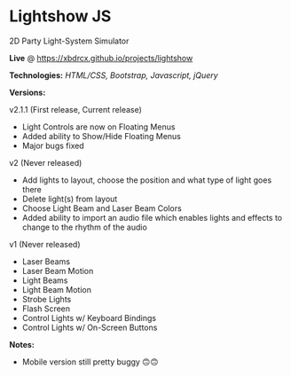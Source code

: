 # Lightshow JS
2D Party Light-System Simulator

**Live** @ https://xbdrcx.github.io/projects/lightshow

**Technologies:** *HTML/CSS, Bootstrap, Javascript, jQuery*

**Versions:**

v2.1.1 (First release, Current release)
- Light Controls are now on Floating Menus
- Added ability to Show/Hide Floating Menus
- Major bugs fixed

v2 (Never released)
- Add lights to layout, choose the position and what type of light goes there
- Delete light(s) from layout
- Choose Light Beam and Laser Beam Colors
- Added ability to import an audio file which enables lights and effects to change to the rhythm of the audio

v1 (Never released)
- Laser Beams
- Laser Beam Motion
- Light Beams
- Light Beam Motion
- Strobe Lights
- Flash Screen
- Control Lights w/ Keyboard Bindings
- Control Lights w/ On-Screen Buttons


**Notes:**
- Mobile version still pretty buggy 🙃🙃
